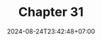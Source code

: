 ---
weight: 4400
title: "Chapter 31"
description: ""
icon: "article"
date: "2024-08-24T23:42:48+07:00"
lastmod: "2024-08-24T23:42:48+07:00"
draft: false
toc: true
---